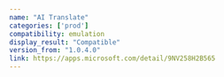 ```yaml
---
name: "AI Translate"
categories: ['prod']
compatibility: emulation
display_result: "Compatible"
version_from: "1.0.4.0"
link: https://apps.microsoft.com/detail/9NV258H2B565
---
```

